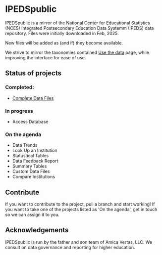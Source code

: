 # IPEDSpublic

IPEDSpublic is a mirror of the National Center for Educational Statistics (NCES) Integrated Postsecondary Education Data Systemm (IPEDS) data repository. Files were initially downloaded in Feb, 2025.

New files will be added as (and if) they become available.

We strive to mirror the taxonomies contained [Use the data](https://nces.ed.gov/ipeds/use-the-data) page, while improving the interface for ease of use.

## Status of projects

### Completed:

* [Complete Data Files]()

### In progress

* Access Database

### On the agenda

* Data Trends
* Look Up an Institution
* Statustical Tables
* Data Feedback Report
* Summary Tables
* Custom Data Files
* Compare Institutions

## Contribute

If you want to contribute to the project, pull a branch and start working! If you want to take one of the projects listed as 'On the agenda', get in touch so we can assign it to you.

## Acknowledgements

IPEDSpublic is run by the father and son team of Amica Vertas, LLC. We consult on data governance and reporting for higher education.